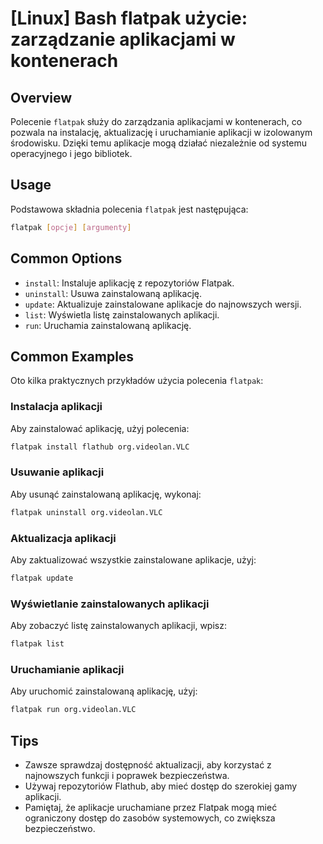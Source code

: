 # [Linux] Bash flatpak użycie: zarządzanie aplikacjami w kontenerach

## Overview
Polecenie `flatpak` służy do zarządzania aplikacjami w kontenerach, co pozwala na instalację, aktualizację i uruchamianie aplikacji w izolowanym środowisku. Dzięki temu aplikacje mogą działać niezależnie od systemu operacyjnego i jego bibliotek.

## Usage
Podstawowa składnia polecenia `flatpak` jest następująca:

```bash
flatpak [opcje] [argumenty]
```

## Common Options
- `install`: Instaluje aplikację z repozytoriów Flatpak.
- `uninstall`: Usuwa zainstalowaną aplikację.
- `update`: Aktualizuje zainstalowane aplikacje do najnowszych wersji.
- `list`: Wyświetla listę zainstalowanych aplikacji.
- `run`: Uruchamia zainstalowaną aplikację.

## Common Examples
Oto kilka praktycznych przykładów użycia polecenia `flatpak`:

### Instalacja aplikacji
Aby zainstalować aplikację, użyj polecenia:

```bash
flatpak install flathub org.videolan.VLC
```

### Usuwanie aplikacji
Aby usunąć zainstalowaną aplikację, wykonaj:

```bash
flatpak uninstall org.videolan.VLC
```

### Aktualizacja aplikacji
Aby zaktualizować wszystkie zainstalowane aplikacje, użyj:

```bash
flatpak update
```

### Wyświetlanie zainstalowanych aplikacji
Aby zobaczyć listę zainstalowanych aplikacji, wpisz:

```bash
flatpak list
```

### Uruchamianie aplikacji
Aby uruchomić zainstalowaną aplikację, użyj:

```bash
flatpak run org.videolan.VLC
```

## Tips
- Zawsze sprawdzaj dostępność aktualizacji, aby korzystać z najnowszych funkcji i poprawek bezpieczeństwa.
- Używaj repozytoriów Flathub, aby mieć dostęp do szerokiej gamy aplikacji.
- Pamiętaj, że aplikacje uruchamiane przez Flatpak mogą mieć ograniczony dostęp do zasobów systemowych, co zwiększa bezpieczeństwo.